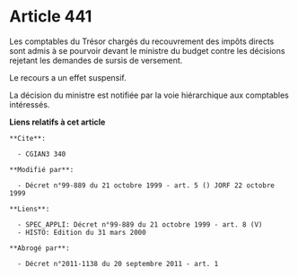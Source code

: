 # Article 441

Les comptables du Trésor chargés du recouvrement des impôts directs sont admis à se pourvoir devant le ministre du budget
contre les décisions rejetant les demandes de sursis de versement.

Le recours a un effet suspensif.

La décision du ministre est notifiée par la voie hiérarchique aux comptables intéressés.

**Liens relatifs à cet article**

	**Cite**:

	  - CGIAN3 340

	**Modifié par**:

	  - Décret n°99-889 du 21 octobre 1999 - art. 5 () JORF 22 octobre 1999

	**Liens**:

	  - SPEC_APPLI: Décret n°99-889 du 21 octobre 1999 - art. 8 (V)
	  - HISTO: Edition du 31 mars 2000

	**Abrogé par**:

	  - Décret n°2011-1138 du 20 septembre 2011 - art. 1
